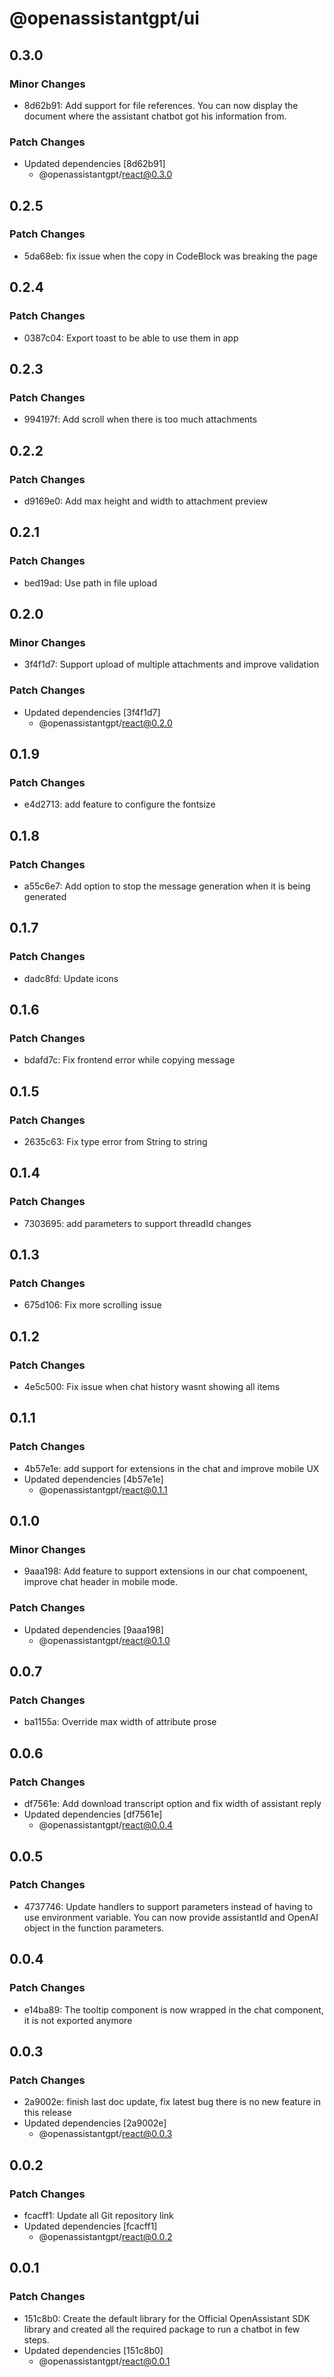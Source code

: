 # @openassistantgpt/ui

## 0.3.0

### Minor Changes

- 8d62b91: Add support for file references. You can now display the document where the assistant chatbot got his information from.

### Patch Changes

- Updated dependencies [8d62b91]
  - @openassistantgpt/react@0.3.0

## 0.2.5

### Patch Changes

- 5da68eb: fix issue when the copy in CodeBlock was breaking the page

## 0.2.4

### Patch Changes

- 0387c04: Export toast to be able to use them in app

## 0.2.3

### Patch Changes

- 994197f: Add scroll when there is too much attachments

## 0.2.2

### Patch Changes

- d9169e0: Add max height and width to attachment preview

## 0.2.1

### Patch Changes

- bed19ad: Use path in file upload

## 0.2.0

### Minor Changes

- 3f4f1d7: Support upload of multiple attachments and improve validation

### Patch Changes

- Updated dependencies [3f4f1d7]
  - @openassistantgpt/react@0.2.0

## 0.1.9

### Patch Changes

- e4d2713: add feature to configure the fontsize

## 0.1.8

### Patch Changes

- a55c6e7: Add option to stop the message generation when it is being generated

## 0.1.7

### Patch Changes

- dadc8fd: Update icons

## 0.1.6

### Patch Changes

- bdafd7c: Fix frontend error while copying message

## 0.1.5

### Patch Changes

- 2635c63: Fix type error from String to string

## 0.1.4

### Patch Changes

- 7303695: add parameters to support threadId changes

## 0.1.3

### Patch Changes

- 675d106: Fix more scrolling issue

## 0.1.2

### Patch Changes

- 4e5c500: Fix issue when chat history wasnt showing all items

## 0.1.1

### Patch Changes

- 4b57e1e: add support for extensions in the chat and improve mobile UX
- Updated dependencies [4b57e1e]
  - @openassistantgpt/react@0.1.1

## 0.1.0

### Minor Changes

- 9aaa198: Add feature to support extensions in our chat compoenent, improve chat header in mobile mode.

### Patch Changes

- Updated dependencies [9aaa198]
  - @openassistantgpt/react@0.1.0

## 0.0.7

### Patch Changes

- ba1155a: Override max width of attribute prose

## 0.0.6

### Patch Changes

- df7561e: Add download transcript option and fix width of assistant reply
- Updated dependencies [df7561e]
  - @openassistantgpt/react@0.0.4

## 0.0.5

### Patch Changes

- 4737746: Update handlers to support parameters instead of having to use environment variable. You can now provide assistantId and OpenAI object in the function parameters.

## 0.0.4

### Patch Changes

- e14ba89: The tooltip component is now wrapped in the chat component, it is not exported anymore

## 0.0.3

### Patch Changes

- 2a9002e: finish last doc update, fix latest bug there is no new feature in this release
- Updated dependencies [2a9002e]
  - @openassistantgpt/react@0.0.3

## 0.0.2

### Patch Changes

- fcacff1: Update all Git repository link
- Updated dependencies [fcacff1]
  - @openassistantgpt/react@0.0.2

## 0.0.1

### Patch Changes

- 151c8b0: Create the default library for the Official OpenAssistant SDK library and created all the required package to run a chatbot in few steps.
- Updated dependencies [151c8b0]
  - @openassistantgpt/react@0.0.1

